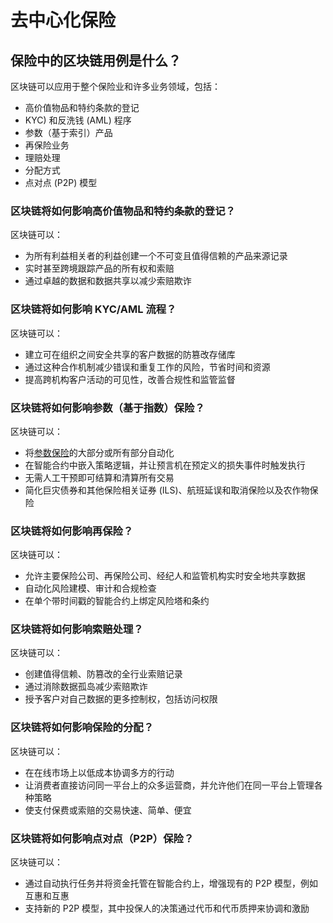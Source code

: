 # 去中心化保险

## 保险中的区块链用例是什么？

区块链可以应用于整个保险业和许多业务领域，包括：

- 高价值物品和特约条款的登记
- KYC) 和反洗钱 (AML) 程序
- 参数（基于索引）产品
- 再保险业务
- 理赔处理
- 分配方式 
- 点对点 (P2P) 模型

### 区块链将如何影响高价值物品和特约条款的登记？

区块链可以：

- 为所有利益相关者的利益创建一个不可变且值得信赖的产品来源记录
- 实时甚至跨境跟踪产品的所有权和索赔
- 通过卓越的数据和数据共享以减少索赔欺诈

### 区块链将如何影响 KYC/AML 流程？

区块链可以：

- 建立可在组织之间安全共享的客户数据的防篡改存储库
- 通过这种合作机制减少错误和重复工作的风险，节省时间和资源
- 提高跨机构客户活动的可见性，改善合规性和监管监督

### 区块链将如何影响参数（基于指数）保险？ 

区块链可以：

- 将[参数保险](https://en.wikipedia.org/wiki/Parametric_insurance)的大部分或所有部分自动化
- 在智能合约中嵌入策略逻辑，并让预言机在预定义的损失事件时触发执行
- 无需人工干预即可结算和清算所有交易
- 简化巨灾债券和其他保险相关证券 (ILS)、航班延误和取消保险以及农作物保险

### 区块链将如何影响再保险？

区块链可以：

- 允许主要保险公司、再保险公司、经纪人和监管机构实时安全地共享数据
- 自动化风险建模、审计和合规检查
- 在单个带时间戳的智能合约上绑定风险塔和条约

### 区块链将如何影响索赔处理？

区块链可以：

- 创建值得信赖、防篡改的全行业索赔记录 
- 通过消除数据孤岛减少索赔欺诈
- 授予客户对自己数据的更多控制权，包括访问权限

### 区块链将如何影响保险的分配？

区块链可以：

- 在在线市场上以低成本协调多方的行动
- 让消费者直接访问同一平台上的众多运营商，并允许他们在同一平台上管理各种策略
- 使支付保费或索赔的交易快速、简单、便宜 

### 区块链将如何影响点对点（P2P）保险？

区块链可以：

- 通过自动执行任务并将资金托管在智能合约上，增强现有的 P2P 模型，例如互惠和互惠
- 支持新的 P2P 模型，其中投保人的决策通过代币和代币质押来协调和激励